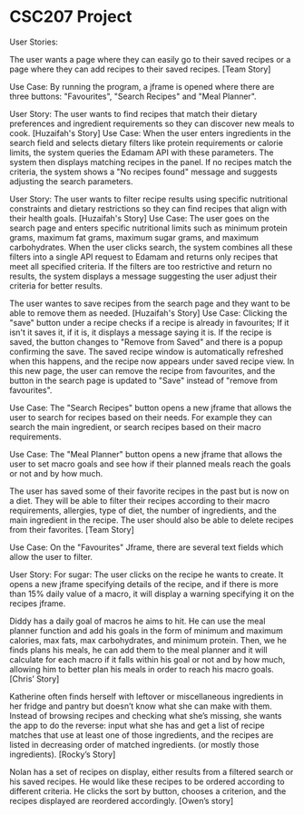 # CSC207 Project
User Stories: 

The user wants a page where they can easily go to their saved recipes or a page where they can add recipes to their saved recipes. [Team Story]

Use Case: By running the program, a jframe is opened where there are three buttons: "Favourites", "Search Recipes" and "Meal Planner".

User Story: The user wants to find recipes that match their dietary preferences and ingredient requirements so they can discover new meals to cook. [Huzaifah's Story]
Use Case: When the user enters ingredients in the search field and selects dietary filters like protein requirements or calorie limits, the system queries the Edamam API with these parameters. The system then displays matching recipes in the panel. If no recipes match the criteria, the system shows a "No recipes found" message and suggests adjusting the search parameters.

User Story: The user wants to filter recipe results using specific nutritional constraints and dietary restrictions so they can find recipes that align with their health goals. [Huzaifah's Story]
Use Case: The user goes on the search page and enters specific nutritional limits such as minimum protein grams, maximum fat grams, maximum sugar grams, and maximum carbohydrates. When the user clicks search, the system combines all these filters into a single API request to Edamam and returns only recipes that meet all specified criteria. If the filters are too restrictive and return no results, the system displays a message suggesting the user adjust their criteria for better results.


The user wantes to save recipes from the search page and they want to be able to remove them as needed. [Huzaifah's Story]
Use Case: Clicking the "save" button under a recipe checks if a recipe is already in favourites; If it isn't it saves it, if it is, it displays a message saying it is. If the recipe is saved, the button changes to "Remove from Saved" and there is a popup confirming the save. The saved recipe window is automatically refreshed when this happens, and the recipe now appears under saved recipe view. In this new page, the user can remove the recipe from favourites, and the button in the search page is updated to "Save" instead of "remove from favourites".

Use Case: The "Search Recipes" button opens a new jframe that allows the user to search for recipes based on their needs. For example they can search the main ingredient, or search recipes based on their macro requirements.

Use Case: The "Meal Planner" button opens a new jframe that allows the user to set macro goals and see how if their planned meals reach the goals or not and by how much. 

The user has saved some of their favorite recipes in the past but is now on a diet. They will be able to filter their recipes according to their macro requirements, allergies, type of diet, the number of ingredients, and the main ingredient in the recipe. The user should also be able to delete recipes from their favorites. [Team Story] 

Use Case: On the "Favourites" Jframe, there are several text fields which allow the user to filter.

 
User Story: For sugar: The user clicks on the recipe he wants to create. It opens a new jframe specifying details of the recipe, and if there is more than 15% daily value of a macro, it will display a warning specifying it on the recipes jframe.

Diddy has a daily goal of macros he aims to hit. He can use the meal planner function and add his goals in the form of minimum and maximum calories, max fats, max carbohydrates, and minimum protein. Then, we he finds plans his meals, he can add them to the meal planner and it will calculate for each macro if it falls within his goal or not and by how much, allowing him to better plan his meals in order to reach his macro goals. [Chris’ Story] 

Katherine often finds herself with leftover or miscellaneous ingredients in her fridge and pantry but doesn’t know what she can make with them. Instead of browsing recipes and checking what she’s missing, she wants the app to do the reverse: input what she has and get a list of recipe matches that use at least one of those ingredients, and the recipes are listed in decreasing order of matched ingredients. (or mostly those ingredients). [Rocky’s Story]  

Nolan has a set of recipes on display, either results from a filtered search or his saved recipes. He would like these recipes to be ordered according to different criteria. He clicks the sort by button, chooses a criterion, and the recipes displayed are reordered accordingly. [Owen’s story] 
